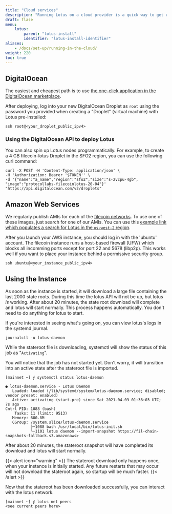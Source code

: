 ```yaml
---
title: "Cloud services"
description: "Running Lotus on a cloud provider is a quick way to get up and running. Using these images, you can be up and running with a fully synced node in less than half an hour without compiling Lotus on your local machine."
draft: flase
menu:
    lotus:
        parent: "lotus-install"
        identifier: "lotus-install-identifier"
aliases:
    - /docs/set-up/running-in-the-cloud/
weight: 220
toc: true
---
```


## DigitalOcean

The easiest and cheapest path is to use [the one-click application in the DigitalOcean marketplace](https://marketplace.digitalocean.com/apps/filecoin-lotus).

After deploying, log into your new DigitalOcean Droplet as `root` using the password you provided when creating a "Droplet" (virtual machine) with Lotus pre-installed:

```shell
ssh root@<your_droplet_public_ipv4>
```

### Using the DigitalOcean API to deploy Lotus

You can also spin up Lotus nodes programmatically. For example, to create a 4 GB filecoin-lotus Droplet in the SFO2 region, you can use the following curl command:

```shell
curl -X POST -H 'Content-Type: application/json' \
-H 'Authorization: Bearer '$TOKEN'' \
-d '{"name":"a_name","region":"sfo2","size":"s-2vcpu-4gb",
"image":"protocollabs-filecoinlotus-20-04"}'  "https://api.digitalocean.com/v2/droplets"
```

## Amazon Web Services

We regularly publish AMIs for each of the [filecoin networks](https://network.filecoin.io/). To use one of these images, just search for one of our AMIs. You can use this [example link which populates a search for Lotus in the `us-west-2` region](https://us-west-2.console.aws.amazon.com/ec2/v2/home?region=us-west-2#Images:visibility=public-images;search=lotus-mainnet;ownerAlias=657871693752;sort=name).

After you launch your AWS instance, you should log in with the 'ubuntu' account. The filecoin instance runs a host-based firewall (UFW) which blocks all incomming ports except for port 22 and 5678 (libp2p). This works well if you want to place your instance behind a permissive security group.

```shell
ssh ubuntu@<your_instance_public_ipv4>
```

## Using the Instance

As soon as the instance is started, it will download a large file containing the last 2000 state roots. During this time the lotus API will not be up, but lotus _is_ working. After about 20 minutes, the state root download will complete and lotus will start normally. This process happens automatically. You don't need to do anything for lotus to start.

If you're interested in seeing what's going on, you can view lotus's logs in the systemd journal.

```shell
journalctl -u lotus-daemon
```

While the stateroot file is downloading, systemctl will show the status of this job as "`Activating`".

You will notice that the job has not started yet. Don't worry, it will transition into an active state after the stateroot file is imported.

```shell
[mainnet ~] ⨎ systemctl status lotus-daemon

● lotus-daemon.service - Lotus Daemon
   Loaded: loaded (/lib/systemd/system/lotus-daemon.service; disabled; vendor preset: enabled)
   Active: activating (start-pre) since Sat 2021-04-03 01:36:03 UTC; 7s ago
Cntrl PID: 1088 (bash)
    Tasks: 11 (limit: 9513)
   Memory: 600.8M
   CGroup: /system.slice/lotus-daemon.service
           ├─1088 bash /usr/local/bin/lotus-init.sh
           └─1101 lotus daemon --import-snapshot https://fil-chain-snapshots-fallback.s3.amazonaws>
```

After about 20 minutes, the stateroot snapshot will have completed its download and lotus will start normally.

{{< alert icon="warning" >}}
The stateroot download only happens once, when your instance is initially started. Any future restarts that may occur will not download the stateroot again, so startup will be much faster.
{{< /alert >}}

Now that the stateroot has been downloaded successfully, you can interact with the lotus network.

```shell
[mainnet ~] ⨎ lotus net peers
<see current peers here>
```

